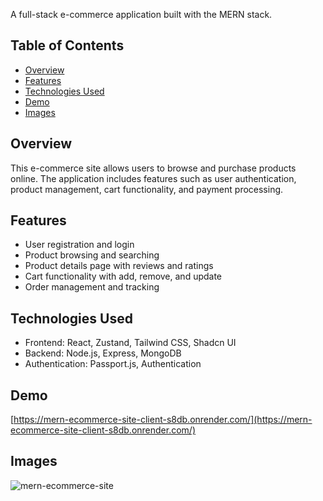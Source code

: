 A full-stack e-commerce application built with the MERN stack.

## Table of Contents

* [Overview](#overview)
* [Features](#features)
* [Technologies Used](#technologies-used)
* [Demo](#demo)
* [Images](#images)

## Overview

This e-commerce site allows users to browse and purchase products online. The application includes features such as user authentication, product management, cart functionality, and payment processing.

## Features

* User registration and login
* Product browsing and searching
* Product details page with reviews and ratings
* Cart functionality with add, remove, and update
* Order management and tracking

## Technologies Used

* Frontend: React, Zustand, Tailwind CSS, Shadcn UI
* Backend: Node.js, Express, MongoDB
* Authentication: Passport.js, Authentication

## Demo

[https://mern-ecommerce-site-client-s8db.onrender.com/](https://mern-ecommerce-site-client-s8db.onrender.com/)

## Images

![mern-ecommerce-site](https://github.com/user-attachments/assets/f9f3d6f7-beea-49ec-9d7f-919be1508983)
